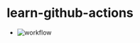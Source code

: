 # learn-github-actions

+ ![workflow](https://github.com/qodio001/learn-github-actions/actions/workflows/build-and-test.yml/badge.svg)
